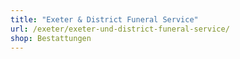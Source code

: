 ```yaml
---
title: "Exeter & District Funeral Service"
url: /exeter/exeter-und-district-funeral-service/
shop: Bestattungen
---
```

